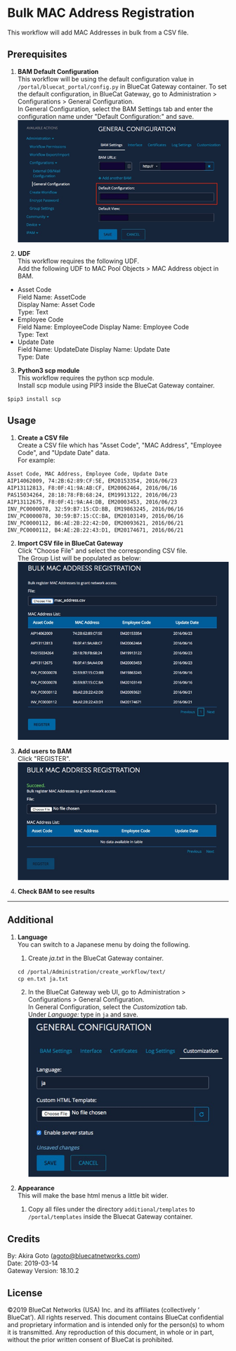 # Bulk MAC Address Registration
This workflow will add MAC Addresses in bulk from a CSV file.  

## Prerequisites
1. **BAM Default Configuration**  
This workflow will be using the default configuration value in `/portal/bluecat_portal/config.py` in BlueCat Gateway container.  To set the default configuration, in BlueCat Gateway, go to Administration > Configurations > General Configuration.  
In General Configuration, select the BAM Settings tab and enter the configuration name under "Default Configuration:" and save.  
![screenshot](img/BAM_default_settings.jpg?raw=true "BAM_default_settings")  

2. **UDF**  
This workflow requires the following UDF.  
Add the following UDF to MAC Pool Objects > MAC Address object in BAM.  
  - Asset Code  
  Field Name: AssetCode    
  Display Name: Asset Code   
  Type: Text  
  - Employee Code    
  Field Name: EmployeeCode
  Display Name: Employee Code   
  Type: Text  
  - Update Date  
  Field Name: UpdateDate
  Display Name: Update Date  
  Type: Date  

3. **Python3 scp module**  
This workflow requires the python scp module.  
Install scp module using PIP3 inside the BlueCat Gateway container.
```
$pip3 install scp

```

## Usage  

1. **Create a CSV file**  
Create a CSV file which has "Asset Code", "MAC Address", "Employee Code", and "Update Date" data.  
For example:   
```
Asset Code, MAC Address, Employee Code, Update Date
AIP14062009, 74:2B:62:89:CF:5E, EM20153354, 2016/06/23
AIP13112813, F8:0F:41:9A:AB:CF, EM20062464, 2016/06/16
PAS15034264, 28:18:78:FB:68:24, EM19913122, 2016/06/23
AIP13112675, F8:0F:41:9A:A4:DB, EM20003453, 2016/06/23
INV_PC0000078, 32:59:B7:15:CD:BB, EM19863245, 2016/06/16
INV_PC0000078, 30:59:B7:15:CC:BA, EM20103149, 2016/06/16
INV_PC0000112, B6:AE:2B:22:42:D0, EM20093621, 2016/06/21
INV_PC0000112, B4:AE:2B:22:43:D1, EM20174671, 2016/06/21

```
2. **Import CSV file in BlueCat Gateway**  
Click "Choose File" and select the corresponding CSV file.  
The Group List will be populated as below:  
![screenshot](img/Bulk_mac1.jpg?raw=true "Bulk_mac1")  

3. **Add users to BAM**  
Click "REGISTER".  
![screenshot](img/Bulk_mac2.jpg?raw=true "Bulk_mac2")  

4. **Check BAM to see results**  

---

## Additional  

1. **Language**  
You can switch to a Japanese menu by doing the following.  
    1. Create *ja.txt* in the BlueCat Gateway container.  
    ```
    cd /portal/Administration/create_workflow/text/  
    cp en.txt ja.txt  
    ```  
    2. In the BlueCat Gateway web UI, go to Administration > Configurations > General Configuration.   
    In General Configuration, select the *Customization* tab.  
    Under *Language:* type in `ja` and save.  
    ![screenshot](img/langauge_ja.jpg?raw=true "langauge_ja")  

2. **Appearance**  
This will make the base html menus a little bit wider.  
    1. Copy all files under the directory `additional/templates` to `/portal/templates` inside the Bluecat Gateway container.  

## Credits  
By: Akira Goto (agoto@bluecatnetworks.com)  
Date: 2019-03-14  
Gateway Version: 18.10.2

## License
©2019 BlueCat Networks (USA) Inc. and its affiliates (collectively ‘ BlueCat’). All rights reserved. This document contains BlueCat confidential and proprietary information and is intended only for the person(s) to whom it is transmitted. Any reproduction of this document, in whole or in part, without the prior written consent of BlueCat is prohibited.
